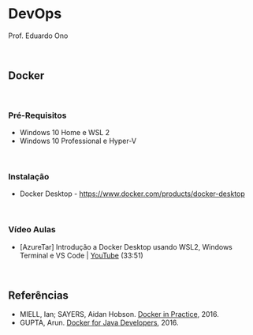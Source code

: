 # DevOps

Prof. Eduardo Ono

<br>

## Docker

<br>

### Pré-Requisitos

* Windows 10 Home e WSL 2
* Windows 10 Professional e Hyper-V

<br>

### Instalação

* Docker Desktop - https://www.docker.com/products/docker-desktop

<br>

### Vídeo Aulas

* [AzureTar] Introdução a Docker Desktop usando WSL2, Windows Terminal e VS Code | [YouTube](https://youtu.be/eJQEISCKdos) (33:51)

<br>

## Referências

* MIELL, Ian; SAYERS, Aidan Hobson. [Docker in Practice](https://archive.org/details/DockerInPractice), 2016.
* GUPTA, Arun. [Docker for Java Developers](https://archive.org/details/DockerForJavaDevelopers), 2016.

<br>
